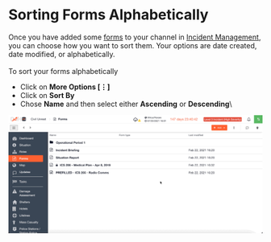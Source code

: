 # Sorting Forms Alphabetically

Once you have added some [forms](./) to your channel in [Incident Management](../getting-started.md), you can choose how you want to sort them. Your options are date created, date modified, or alphabetically.\
\
To sort your forms alphabetically

* Click on **More Options \[⋮]**
* Click on **Sort By**
* Chose **Name** and then select either **Ascending** or **Descending**\


![](<../../.gitbook/assets/sort forms alphabetically.gif>)
